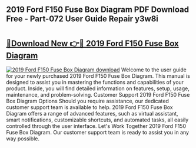 ## 2019 Ford F150 Fuse Box Diagram PDF Download Free - Part-072 User Guide Repair y3w8i

# <h2><a href="http://dflbsa.blite.top/?on=2019+Ford+F150+Fuse+Box+Diagram">🔗Download New 👉🔴 2019 Ford F150 Fuse Box Diagram</a></h2>

[![2019 Ford F150 Fuse Box Diagram download](https://i.imgur.com/lujVjoI.png)](http://dflbsa.blite.top/?on=2019+Ford+F150+Fuse+Box+Diagram)
Welcome to the user guide for your newly purchased 2019 Ford F150 Fuse Box Diagram. This manual is designed to assist you in mastering the functions and capabilities of your product. Inside, you will find detailed information on features, setup, usage, maintenance, and problem-solving. Customer Support 2019 Ford F150 Fuse Box Diagram Options Should you require assistance, our dedicated customer support team is available to help. 2019 Ford F150 Fuse Box Diagram offers a range of advanced features, such as virtual assistant, smart notifications, customizable shortcuts, and automated tasks, all easily controlled through the user interface. Let's Work Together 2019 Ford F150 Fuse Box Diagram. Our customer support team is ready to assist you in any way possible.
